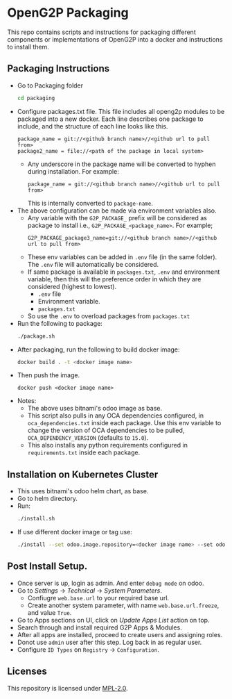 # OpenG2P Packaging

This repo contains scripts and instructions for packaging different components or implementations of OpenG2P into a docker and instructions to install them.

## Packaging Instructions

- Go to Packaging folder
    ```sh
    cd packaging
    ```
- Configure packages.txt file. This file includes all openg2p modules to be packaged into a new docker. Each line describes one package to include, and the structure of each line looks like this.
    ```
    package_name = git://<github branch name>//<github url to pull from>
    package2_name = file://<path of the package in local system>
    ```
  - Any underscore in the package name will be converted to hyphen during installation. For example:
    ```
    package_name = git://<github branch name>//<github url to pull from>
    ```
    This is internally converted to `package-name`. 
- The above configuration can be made via environment variables also.
  - Any variable with the `G2P_PACKAGE_` prefix will be considered as package to install i.e., `G2P_PACKAGE_<package_name>`. For example;
    ```
    G2P_PACKAGE_package3_name=git://<github branch name>//<github url to pull from>
    ```
  - These env variables can be added in `.env` file (in the same folder). The `.env` file will automatically be considered.
  - If same package is available in `packages.txt`, `.env` and environment variable, then this will the preference order in which they are considered (highest to lowest).
    - `.env` file
    - Environment variable.
    - `packages.txt`
  - So use the `.env` to overload packages from `packages.txt` 
- Run the following to package:
    ```sh
    ./package.sh
    ```
- After packaging, run the following to build docker image:
    ```sh
    docker build . -t <docker image name>
    ```
- Then push the image.
    ```
    docker push <docker image name>
    ```
- Notes:
  - The above uses bitnami's odoo image as base.
  - This script also pulls in any OCA dependencies configured, in `oca_dependencies.txt` inside each package. Use this env variable to change the version of OCA dependencies to be pulled, `OCA_DEPENDENCY_VERSION` (defaults to `15.0`).
  - This also installs any python requirements configured in `requirements.txt` inside each package.

## Installation on Kubernetes Cluster
- This uses bitnami's odoo helm chart, as base.
- Go to helm directory.
- Run:
    ```sh
    ./install.sh 
    ```
- If use different docker image or tag use:
    ```sh
    ./install --set odoo.image.repository=<docker image name> --set odoo.image.tag=<docker image tag>
    ```

## Post Install Setup.
- Once server is up, login as admin. And enter `debug mode` on odoo.
- Go to _Settings_ -> _Technical_ -> _System Parameters_.
  - Confiugre `web.base.url` to your required base url.
  - Create another system parameter, with name `web.base.url.freeze`, and value `True`.
- Go to Apps sections on UI, click on _Update Apps List_ action on top.
- Search through and install required G2P Apps & Modules.
- After all apps are installed, proceed to create users and assigning roles.
- Donot use `admin` user after this step. Log back in as regular user.
- Configure `ID Types` on `Registry` -> `Configuration`. 


## Licenses

This repository is licensed under [MPL-2.0](LICENSE).

